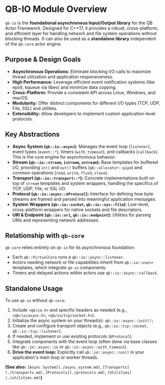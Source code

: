 # QB-IO Module Overview

`qb-io` is the **foundational asynchronous Input/Output library** for the QB Actor Framework. Designed for C++17, it provides a robust, cross-platform, and efficient layer for handling network and file system operations without blocking threads. It can also be used as a **standalone library** independent of the `qb-core` actor engine.

## Purpose & Design Goals

*   **Asynchronous Operations:** Eliminate blocking I/O calls to maximize thread utilization and application responsiveness.
*   **High Performance:** Leverage efficient event notification systems (like epoll, kqueue via libev) and minimize data copying.
*   **Cross-Platform:** Provide a consistent API across Linux, Windows, and macOS.
*   **Modularity:** Offer distinct components for different I/O types (TCP, UDP, File, SSL) and utilities.
*   **Extensibility:** Allow developers to implement custom application-level protocols.

## Key Abstractions

*   **Async System (`qb::io::async`):** Manages the event loop (`listener`), event types (`event::*`), timers (`with_timeout`), and callbacks (`callback`). This is the core engine for asynchronous behavior.
*   **Stream (`qb::io::stream`, `istream`, `ostream`):** Base templates for buffered I/O, providing `in()` and `out()` buffers (`qb::allocator::pipe`) and common operations (`read`, `write`, `flush`, `close`).
*   **Transport (`qb::io::transport::*`):** Concrete implementations built on top of `stream` templates and system wrappers, handling the specifics of TCP, UDP, File, or SSL I/O.
*   **Protocol (`qb::io::async::AProtocol`):** Interface for defining how byte streams are framed and parsed into meaningful application messages.
*   **System Wrappers (`qb::io::socket`, `qb::io::sys::file`):** Low-level, cross-platform wrappers for native sockets and file descriptors.
*   **URI & Endpoint (`qb::io::uri`, `qb::io::endpoint`):** Utilities for parsing URIs and representing network addresses.

## Relationship with `qb-core`

`qb-core` relies entirely on `qb-io` for its asynchronous foundation:

*   Each `qb::VirtualCore` runs a `qb::io::async::listener`.
*   Actors needing network or file capabilities inherit from `qb::io::use<>` templates, which integrate `qb-io` components.
*   Timers and delayed actions within actors use `qb::io::async::callback`.

## Standalone Usage

To use `qb-io` without `qb-core`:

1.  Include `<qb/io.h>` and specific headers as needed (e.g., `<qb/io/async.h>`, `<qb/io/tcp/socket.h>`).
2.  Initialize the async system on your thread(s): `qb::io::async::init();`
3.  Create and configure transport objects (e.g., `qb::io::tcp::socket`, `qb::io::tcp::listener`).
4.  If needed, implement or use existing protocols (`AProtocol`).
5.  Integrate components with the event loop (often done via base classes like `qb::io::async::io` or `qb::io::async::with_timeout`).
6.  **Drive the event loop:** Explicitly call `qb::io::async::run()` in your application's main loop or worker threads.

**(See also:** `[Async System](./async_system.md)`, `[Transports](./transports.md)`, `[Protocols](./protocols.md)`, `[Utilities](./utilities.md)`**)** 